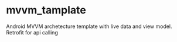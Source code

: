 # mvvm_tamplate
Android MVVM archetecture template with live data and view model. Retrofit for api calling
